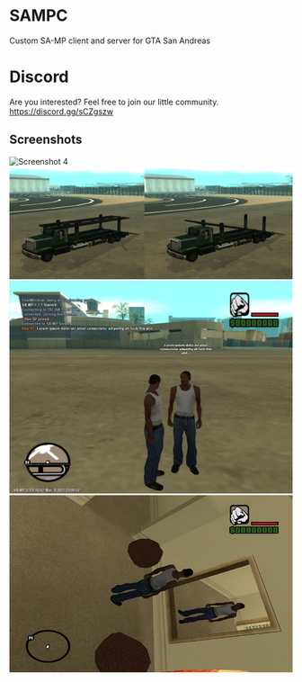 # SAMPC
 Custom SA-MP client and server for GTA San Andreas

# Discord
Are you interested? Feel free to join our little community.
https://discord.gg/sCZgszw

## Screenshots
![Screenshot 4](https://github.com/dashr9230/SAMPC/blob/master/images/sa-mp-003.jpg "Nuklear GUI")
![Screenshot 3](https://github.com/dashr9230/SAMPC/blob/master/images/sa-mp-002.jpg "SetVehicleFeature test")
![Screenshot 2](https://github.com/dashr9230/SAMPC/blob/master/images/sa-mp-001.jpg "Get/SetVehicleVelocity test")
![Screenshot 1](https://github.com/dashr9230/SAMPC/blob/master/images/sa-mp-000.jpg "SetPlayerCameraPos rotation test")